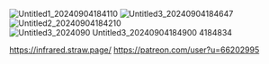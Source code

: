 ![Untitled1_20240904184110](https://github.com/user-attachments/assets/4baaa480-f4ce-4732-a247-619525cbfc38)
![Untitled3_20240904184647](https://github.com/user-attachments/assets/876073f8-b381-4cfd-95ce-544bc655145d)
![Untitled2_20240904184210](https://github.com/user-attachments/assets/5881cb60-d854-4fed-96ef-9fcd0cdf6763)
![Untitled3_2024090
![Untitled3_20240904184900](https://github.com/user-attachments/assets/01d1c1d3-de27-4ad5-bfac-42aa31dbd107)
4184834](https://github.com/user-attachments/assets/3b096456-9bf4-4fc9-a346-37720d80e7d2)

https://infrared.straw.page/
https://patreon.com/user?u=66202995
